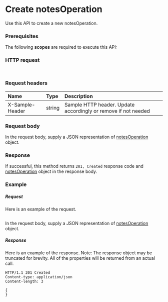 # Create notesOperation

Use this API to create a new notesOperation.
### Prerequisites
The following **scopes** are required to execute this API: 
### HTTP request
<!-- { "blockType": "ignored" } -->
```http


```
### Request headers
| Name       | Type | Description|
|:---------------|:--------|:----------|
| X-Sample-Header  | string  | Sample HTTP header. Update accordingly or remove if not needed|

### Request body
In the request body, supply a JSON representation of [notesOperation](../resources/notesoperation.md) object.


### Response
If successful, this method returns `201, Created` response code and [notesOperation](../resources/notesoperation.md) object in the response body.

### Example
##### Request
Here is an example of the request.
<!-- {
  "blockType": "request",
  "name": "create_notesoperation_from_notes"
}-->
```http

```
In the request body, supply a JSON representation of [notesOperation](../resources/notesoperation.md) object.
##### Response
Here is an example of the response. Note: The response object may be truncated for brevity. All of the properties will be returned from an actual call.
<!-- {
  "blockType": "response",
  "truncated": true,
  "@odata.type": "microsoft.graph.notesoperation"
} -->
```http
HTTP/1.1 201 Created
Content-type: application/json
Content-length: 3

{
}
```

<!-- uuid: 8fcb5dbc-d5aa-4681-8e31-b001d5168d79
2015-10-25 14:57:30 UTC -->
<!-- {
  "type": "#page.annotation",
  "description": "Create notesOperation",
  "keywords": "",
  "section": "documentation",
  "tocPath": ""
}-->